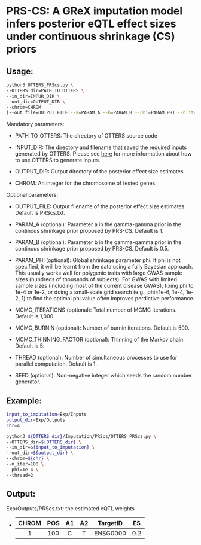 # PRS-CS: A GReX imputation model infers posterior eQTL effect sizes under continuous shrinkage (CS) priors 

<!-- ## Example Data -->

## Usage:

```bash
python3 OTTERS_PRScs.py \
--OTTERS_dir=PATH_TO_OTTERS \
--in_dir=INPUR_DIR \
--out_dir=OUTPUT_DIR \
--chrom=CHROM 
[--out_file=OUTPUT_FILE --a=PARAM_A --b=PARAM_B --phi=PARAM_PHI --n_iter=MCMC_ITERATIONS --n_burnin=MCMC_BURNIN --thin=MCMC_THINNING_FACTOR --thread=THREAD --seed=SEED]

```
Mandatory parameters:

 - PATH_TO_OTTERS: The directory of OTTERS source code

 - INPUT_DIR: The directory and filename that saved the required inputs generated by OTTERS. Please see [here](../prep/README.md) for more information about how to use OTTERS to generate inputs.

 - OUTPUT_DIR: Output directory of the posterior effect size estimates.

 - CHROM: An integer for the chromosome of tested genes.  

Optional parameters:
 
 - OUTPUT_FILE: Output filename of the posterior effect size estimates. Default is PRScs.txt.

 - PARAM_A (optional): Parameter a in the gamma-gamma prior in the continous shrinkage prior proposed by PRS-CS. Default is 1. 

 - PARAM_B (optional): Parameter b in the gamma-gamma prior in the continous shrinkage prior proposed by PRS-CS. Default is 0.5.

 - PARAM_PHI (optional): Global shrinkage parameter phi. If phi is not specified, it will be learnt from the data using a fully Bayesian approach.
                         This usually works well for polygenic traits with large GWAS sample sizes (hundreds of thousands of subjects).
                         For GWAS with limited sample sizes (including most of the current disease GWAS), fixing phi to 1e-4 or 1e-2,
                         or doing a small-scale grid search (e.g., phi=1e-6, 1e-4, 1e-2, 1) to find the optimal phi value often improves perdictive performance.

 - MCMC_ITERATIONS (optional): Total number of MCMC iterations. Default is 1,000.

 - MCMC_BURNIN (optional): Number of burnin iterations. Default is 500.

 - MCMC_THINNING_FACTOR (optional): Thinning of the Markov chain. Default is 5.

 - THREAD (optional): Number of simultaneous processes to use for parallel computation. Default is 1.

 - SEED (optional): Non-negative integer which seeds the random number generator.

## Example:

```bash
input_to_imputation=Exp/Inputs
output_dir=Exp/Outputs
chr=4

python3 ${OTTERS_dir}/Imputation/PRScs/OTTERS_PRScs.py \
--OTTERS_dir=${OTTERS_dir} \
--in_dir=${input_to_imputation} \
--out_dir=${output_dir} \
--chrom=${chr} \
--n_iter=100 \
--phi=1e-4 \
--thread=2
```

## Output:

Exp/Outputs/PRScs.txt: the estimated eQTL weights

  - | CHROM | POS | A1 | A2 |     TargetID    |  ES  |
    |:-----:|:---:|:--:|:--:|:---------------:|:----:|
    |   1   | 100 |  C |  T |     ENSG0000    |  0.2 |
 



